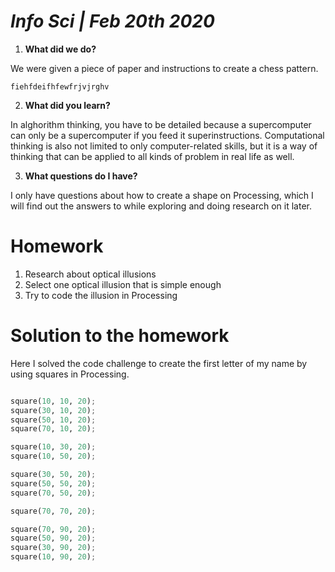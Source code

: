 # *Info Sci | Feb 20th 2020*

1. **What did we do?**

We were given a piece of paper and instructions to create a chess pattern.

```
fiehfdeifhfewfrjvjrghv

```

2. **What did you learn?**

In alghorithm thinking, you have to be detailed because a supercomputer can only be a supercomputer if you feed it superinstructions. Computational thinking is also not limited to only computer-related skills, but it is a way of thinking that can be applied to all kinds of problem in real life as well.

3. **What questions do I have?**

I only have questions about how to create a shape on Processing, which I will find out the answers to while exploring and doing research on it later.

# Homework

1. Research about optical illusions 
2. Select one optical illusion that is simple enough
3. Try to code the illusion in Processing 

# Solution to the homework 

Here I solved the code challenge to create the first letter of my name by using squares in Processing.

```.py

square(10, 10, 20);
square(30, 10, 20);
square(50, 10, 20);
square(70, 10, 20);

square(10, 30, 20);
square(10, 50, 20);

square(30, 50, 20);
square(50, 50, 20);
square(70, 50, 20);

square(70, 70, 20);

square(70, 90, 20);
square(50, 90, 20);
square(30, 90, 20);
square(10, 90, 20);

```
